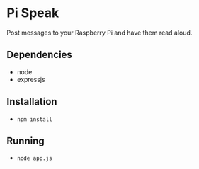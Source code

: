 # Pi Speak

Post messages to your Raspberry Pi and have them read aloud.

## Dependencies

* node
* expressjs

## Installation

* `npm install`

## Running

* `node app.js`
